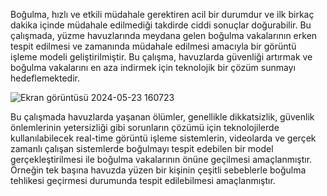 Boğulma, hızlı ve etkili müdahale gerektiren acil bir durumdur ve ilk birkaç dakika içinde müdahale edilmediği takdirde ciddi sonuçlar doğurabilir. Bu çalışmada, yüzme havuzlarında meydana gelen boğulma vakalarının erken tespit edilmesi ve zamanında müdahale edilmesi amacıyla bir görüntü işleme modeli geliştirilmiştir. Bu çalışma, havuzlarda güvenliği artırmak ve boğulma vakalarını en aza indirmek için teknolojik bir çözüm sunmayı hedeflemektedir. 

![Ekran görüntüsü 2024-05-23 160723](https://github.com/Samikosar/BogulmaTespitSistemi/assets/120650182/a49641aa-54b8-476e-80d4-02733ef02029)

Bu çalışmada havuzlarda yaşanan ölümler, genellikle dikkatsizlik, güvenlik önlemlerinin yetersizliği gibi sorunların çözümü için teknolojilerde kullanılabilecek real-time görüntü işleme sistemlerin, videolarda ve gerçek zamanlı çalışan sistemlerde boğulmayı tespit edebilen bir model gerçekleştirilmesi ile boğulma vakalarının önüne geçilmesi amaçlanmıştır. Örneğin tek başına havuzda yüzen bir kişinin çeşitli sebeblerle boğulma tehlikesi geçirmesi durumunda tespit edilebilmesi amaçlanmıştır.
